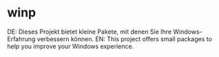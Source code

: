 # winp
DE: Dieses Projekt bietet kleine Pakete, mit denen Sie Ihre Windows-Erfahrung verbessern können. EN: This project offers small packages to help you improve your Windows experience. 
